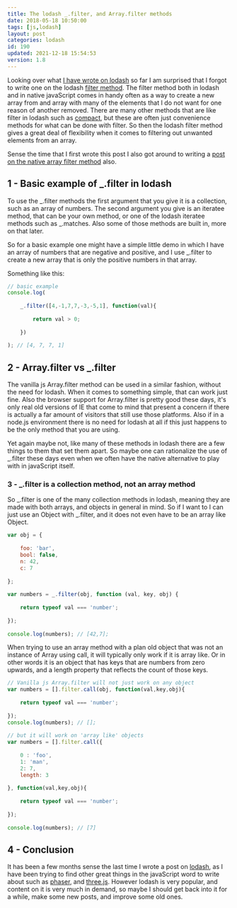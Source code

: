 ```yaml
---
title: The lodash _.filter, and Array.filter methods
date: 2018-05-18 10:50:00
tags: [js,lodash]
layout: post
categories: lodash
id: 190
updated: 2021-12-18 15:54:53
version: 1.8
---
```


Looking over what [I have wrote on lodash](/categories/lodash) so far I am surprised that I forgot to write one on the lodash [filter method](https://lodash.com/docs/4.17.10#filter). The filter method both in lodash and in native javaScript comes in handy often as a way to create a new array from and array with many of the elements that I do not want for one reason of another removed. There are many other methods that are like filter in lodash such as [compact](/2018/08/09/lodash_compact/), but these are often just convenience methods for what can be done with filter. So then the lodash filter method gives a great deal of flexibility when it comes to filtering out unwanted elements from an array.

Sense the time that I first wrote this post I also got around to writing a [post on the native array filter method](/2020/10/03/js-array-filter/) also.

<!-- more -->

## 1 - Basic example of \_.filter in lodash

To use the \_.filter methods the first argument that you give it is a collection, such as an array of numbers. The second argument you give is an iteratee method, that can be your own method, or one of the lodash iteratee methods such as \_.matches. Also some of those methods are built in, more on that later.

So for a basic example one might have a simple little demo in which I have an array of numbers that are negative and positive, and I use \_.filter to create a new array that is only the positive numbers in that array.

Something like this:
```js
// basic example
console.log(
 
    _.filter([4,-1,7,7,-3,-5,1], function(val){
 
        return val > 0;
 
    })
 
); // [4, 7, 7, 1]
```

## 2 - Array.filter vs \_.filter

The vanilla js Array.filter method can be used in a similar fashion, without the need for lodash. When it comes to something simple, that can work just fine. Also the browser support for Array.filter is pretty good these days, it's only real old versions of IE that come to mind that present a concern if there is actually a far amount of visitors that still use those platforms. Also if in a node.js environment there is no need for lodash at all if this just happens to be the only method that you are using. 

Yet again maybe not, like many of these methods in lodash there are a few things to them that set them apart. So maybe one can rationalize the use of \_.filter these days even when we often have the native alternative to play with in javaScript itself.

### 3 - \_.filter is a collection method, not an array method

So \_.filter is one of the many collection methods in lodash, meaning they are made with both arrays, and objects in general in mind. So if I want to I can just use an Object with \_.filter, and it does not even have to be an array like Object.

```js
var obj = {
 
    foo: 'bar',
    bool: false,
    n: 42,
    c: 7
 
};
 
var numbers = _.filter(obj, function (val, key, obj) {
 
    return typeof val === 'number';
 
});
 
console.log(numbers); // [42,7];
```

When trying to use an array method with a plan old object that was not an instance of Array using call, it will typically only work if it is array like. Or in other words it is an object that has keys that are numbers from zero upwards, and a length property that reflects the count of those keys.

```js
// Vanilla js Array.filter will not just work on any object
var numbers = [].filter.call(obj, function(val,key,obj){
 
    return typeof val === 'number';
 
});
console.log(numbers); // [];
 
// but it will work on 'array like' objects
var numbers = [].filter.call({
 
    0 : 'foo',
    1: 'man',
    2: 7,
    length: 3
 
}, function(val,key,obj){
 
    return typeof val === 'number';
 
});
 
console.log(numbers); // [7]
```

## 4 - Conclusion

It has been a few months sense the last time I wrote a post on [lodash](https://lodash.com/), as I have been trying to find other great things in the javaScript word to write about such as [phaser](/categories/phaser/), and [three.js](/categories/three-js/). However lodash is very popular, and content on it is very much in demand, so maybe I should get back into it for a while, make some new posts, and improve some old ones.
